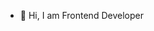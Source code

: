 - 👋 Hi, I am Frontend Developer

<!---
oleksiibatin-ne/oleksiibatin-ne is a ✨ special ✨ repository because its `README.md` (this file) appears on your GitHub profile.
You can click the Preview link to take a look at your changes.
--->
